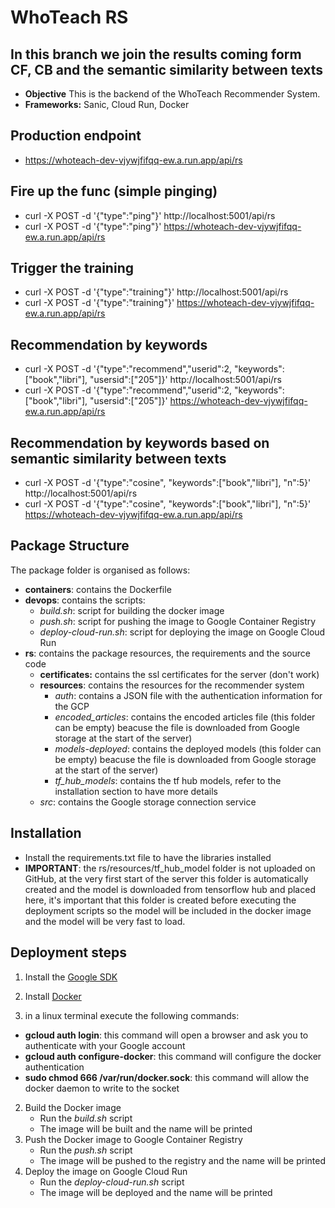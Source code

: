 # WhoTeach RS

## In this branch we join the results coming form CF, CB and the semantic similarity between texts

* **Objective** This is the backend of the WhoTeach Recommender System.
* **Frameworks:** Sanic, Cloud Run, Docker



## Production endpoint
* https://whoteach-dev-vjywjfifqq-ew.a.run.app/api/rs

## Fire up the func (simple pinging)
* curl -X POST -d '{"type":"ping"}' http://localhost:5001/api/rs
* curl -X POST -d '{"type":"ping"}' https://whoteach-dev-vjywjfifqq-ew.a.run.app/api/rs

## Trigger the training
* curl -X POST -d '{"type":"training"}' http://localhost:5001/api/rs
* curl -X POST -d '{"type":"training"}' https://whoteach-dev-vjywjfifqq-ew.a.run.app/api/rs


## Recommendation by keywords
* curl -X POST -d '{"type":"recommend","userid":2, "keywords":["book","libri"], "usersid":["205"]}' http://localhost:5001/api/rs
* curl -X POST -d '{"type":"recommend","userid":2, "keywords":["book","libri"], "usersid":["205"]}' https://whoteach-dev-vjywjfifqq-ew.a.run.app/api/rs

## Recommendation by keywords based on semantic similarity between texts
* curl -X POST -d '{"type":"cosine", "keywords":["book","libri"], "n":5}' http://localhost:5001/api/rs
* curl -X POST -d '{"type":"cosine", "keywords":["book","libri"], "n":5}' https://whoteach-dev-vjywjfifqq-ew.a.run.app/api/rs


## Package Structure
The package folder is organised as follows:

* **containers**: contains the Dockerfile
* **devops**: contains the scripts:
    * _build.sh_: script for building the docker image
    * _push.sh_: script for pushing the image to Google Container Registry
    * _deploy-cloud-run.sh_: script for deploying the image on Google Cloud Run
* **rs**: contains the package resources, the requirements and the source code
  * **certificates:** contains the ssl certificates for the server (don't work)
  * **resources**: contains the resources for the recommender system
    * _auth_: contains a JSON file with the authentication information for the GCP
    * _encoded_articles_: contains the encoded articles file (this folder can be empty) beacuse the file is downloaded from Google storage at the start of the server)
    * _models-deployed_: contains the deployed models (this folder can be empty) beacuse the file is downloaded from Google storage at the start of the server)
    * _tf_hub_models_: contains the tf hub models, refer to the installation section to have more details
  * _src_: contains the Google storage connection service

## Installation
* Install the requirements.txt file to have the libraries installed
* **IMPORTANT**: the rs/resources/tf_hub_model folder is not uploaded on GitHub, at the very first start of the server this folder is automatically created and the model is downloaded from tensorflow hub and placed here, it's important that this folder is created before executing the deployment scripts so the model will be included in the docker image and the model will be very fast to load.



## Deployment steps
1. Install the [Google SDK](https://cloud.google.com/sdk/docs/install)
2. Install [Docker](https://docs.docker.com/engine/install)

3. in a linux terminal execute the following commands:
  * **gcloud auth login**: this command will open a browser and ask you to authenticate with your Google account
  * **gcloud auth configure-docker**: this command will configure the docker authentication
  * **sudo chmod 666 /var/run/docker.sock**: this command will allow the docker daemon to write to the socket
2. Build the Docker image
    * Run the _build.sh_ script
    * The image will be built and the name will be printed
3. Push the Docker image to Google Container Registry
    * Run the _push.sh_ script
    * The image will be pushed to the registry and the name will be printed
4. Deploy the image on Google Cloud Run
    * Run the _deploy-cloud-run.sh_ script
    * The image will be deployed and the name will be printed